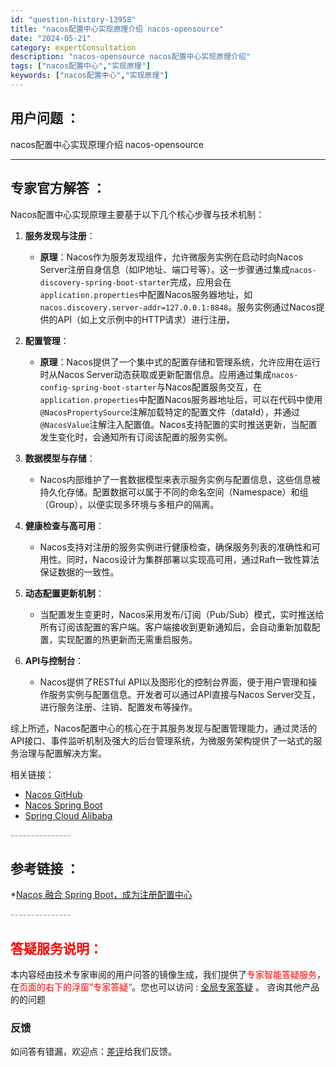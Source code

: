 ```yaml
---
id: "question-history-13958"
title: "nacos配置中心实现原理介绍 nacos-opensource"
date: "2024-05-21"
category: expertConsultation
description: "nacos-opensource nacos配置中心实现原理介绍"
tags: ["nacos配置中心","实现原理"]
keywords: ["nacos配置中心","实现原理"]
---
```


## 用户问题 ： 
 nacos配置中心实现原理介绍 nacos-opensource 

---------------
## 专家官方解答 ：

Nacos配置中心实现原理主要基于以下几个核心步骤与技术机制：

1. **服务发现与注册**：
   - **原理**：Nacos作为服务发现组件，允许微服务实例在启动时向Nacos Server注册自身信息（如IP地址、端口号等）。这一步骤通过集成`nacos-discovery-spring-boot-starter`完成，应用会在`application.properties`中配置Nacos服务器地址，如`nacos.discovery.server-addr=127.0.0.1:8848`。服务实例通过Nacos提供的API（如上文示例中的HTTP请求）进行注册。
   
2. **配置管理**：
   - **原理**：Nacos提供了一个集中式的配置存储和管理系统，允许应用在运行时从Nacos Server动态获取或更新配置信息。应用通过集成`nacos-config-spring-boot-starter`与Nacos配置服务交互，在`application.properties`中配置Nacos服务器地址后，可以在代码中使用`@NacosPropertySource`注解加载特定的配置文件（dataId），并通过`@NacosValue`注解注入配置值。Nacos支持配置的实时推送更新，当配置发生变化时，会通知所有订阅该配置的服务实例。

3. **数据模型与存储**：
   - Nacos内部维护了一套数据模型来表示服务实例与配置信息，这些信息被持久化存储。配置数据可以属于不同的命名空间（Namespace）和组（Group），以便实现多环境与多租户的隔离。
   
4. **健康检查与高可用**：
   - Nacos支持对注册的服务实例进行健康检查，确保服务列表的准确性和可用性。同时，Nacos设计为集群部署以实现高可用，通过Raft一致性算法保证数据的一致性。

5. **动态配置更新机制**：
   - 当配置发生变更时，Nacos采用发布/订阅（Pub/Sub）模式，实时推送给所有订阅该配置的客户端。客户端接收到更新通知后，会自动重新加载配置，实现配置的热更新而无需重启服务。

6. **API与控制台**：
   - Nacos提供了RESTful API以及图形化的控制台界面，便于用户管理和操作服务实例与配置信息。开发者可以通过API直接与Nacos Server交互，进行服务注册、注销、配置发布等操作。

综上所述，Nacos配置中心的核心在于其服务发现与配置管理能力，通过灵活的API接口、事件监听机制及强大的后台管理系统，为微服务架构提供了一站式的服务治理与配置解决方案。

相关链接：
- [Nacos GitHub](https://github.com/alibaba/nacos)
- [Nacos Spring Boot](https://github.com/nacos-group/nacos-spring-boot-project)
- [Spring Cloud Alibaba](https://github.com/alibaba/spring-cloud-alibaba)


<font color="#949494">---------------</font> 


## 参考链接 ：

*[Nacos 融合 Spring Boot，成为注册配置中心](https://nacos.io/docs/latest/ecology/use-nacos-with-spring-boot)


 <font color="#949494">---------------</font> 
 


## <font color="#FF0000">答疑服务说明：</font> 

本内容经由技术专家审阅的用户问答的镜像生成，我们提供了<font color="#FF0000">专家智能答疑服务</font>，在<font color="#FF0000">页面的右下的浮窗”专家答疑“</font>。您也可以访问 : [全局专家答疑](https://opensource.alibaba.com/chatBot) 。 咨询其他产品的的问题

### 反馈
如问答有错漏，欢迎点：[差评](https://ai.nacos.io/user/feedbackByEnhancerGradePOJOID?enhancerGradePOJOId=13959)给我们反馈。
